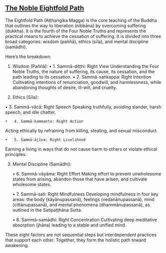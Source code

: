 ## [The Noble Eightfold Path](https://sukhavaho.github.io/dhamma/lists)

The Eightfold Path (Aṭṭhaṅgika Magga) is the core teaching of the Buddha that outlines the way to liberation (nibbāna) by overcoming suffering (dukkha). It is the fourth of the Four Noble Truths and represents the practical means to achieve the cessation of suffering. It is divided into three broad categories: wisdom (paññā), ethics (sīla), and mental discipline (samādhi).

Here’s the breakdown:

1. Wisdom (Paññā):
•	1. Sammā-diṭṭhi: Right View
Understanding the Four Noble Truths, the nature of suffering, its cause, its cessation, and the path leading to its cessation.
•	2. Sammā-saṅkappa: Right Intention
Cultivating intentions of renunciation, goodwill, and harmlessness, while abandoning thoughts of desire, ill-will, and cruelty.

2. Ethics (Sīla):

•	3. Sammā-vācā: Right Speech
Speaking truthfully, avoiding slander, harsh speech, and idle chatter.

	•	4. Sammā-kammanta: Right Action
Acting ethically by refraining from killing, stealing, and sexual misconduct.

	•	5. Sammā-ājīva: Right Livelihood
Earning a living in ways that do not cause harm to others or violate ethical principles.

3. Mental Discipline (Samādhi):

	•	6. Sammā-vāyāma: Right Effort
Making effort to prevent unwholesome states from arising, abandon those that have arisen, and cultivate wholesome states.

	•	7. Sammā-sati: Right Mindfulness
Developing mindfulness in four key areas: the body (kāyānupassanā), feelings (vedanānupassanā), mind (cittānupassanā), and mental phenomena (dhammānupassanā), as outlined in the Satipaṭṭhāna Sutta.

	•	8. Sammā-samādhi: Right Concentration
Cultivating deep meditative absorption (jhāna) leading to a stable and unified mind.

These eight factors are not sequential steps but interdependent practices that support each other. Together, they form the holistic path toward awakening.

